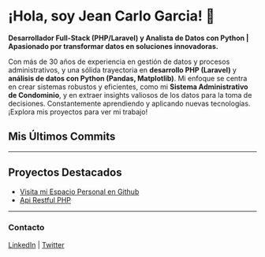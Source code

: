 # ¡Hola, soy Jean Carlo Garcia! 👋

**Desarrollador Full-Stack (PHP/Laravel) y Analista de Datos con Python | Apasionado por transformar datos en soluciones innovadoras.**

Con más de 30 años de experiencia en gestión de datos y procesos administrativos, y una sólida trayectoria en **desarrollo PHP (Laravel)** y **análisis de datos con Python (Pandas, Matplotlib)**. Mi enfoque se centra en crear sistemas robustos y eficientes, como mi **Sistema Administrativo de Condominio**, y en extraer insights valiosos de los datos para la toma de decisiones. Constantemente aprendiendo y aplicando nuevas tecnologías. ¡Explora mis proyectos para ver mi trabajo!

## Mis Últimos Commits

---

## Proyectos Destacados

* [Visita mi Espacio Personal en Github](https://github.com/jeancgarciaq/jeancgarciaq.github.io)
* [Api Restful PHP](https://github.com/jeancgarciaq/api-rest-php-test/)

---

### Contacto

[LinkedIn](https://linkedin.com/in/jean-carlo-garcia-quinones) | [Twitter](https://twitter.com/jeancgarciaq)

<!--
**jeancgarciaq/jeancgarciaq** is a ✨ _special_ ✨ repository because its `README.md` (this file) appears on your GitHub profile.

Here are some ideas to get you started:

- 🔭 I’m currently working on ...
- 🌱 I’m currently learning ...
- 👯 I’m looking to collaborate on ...
- 🤔 I’m looking for help with ...
- 💬 Ask me about ...
- 📫 How to reach me: ...
- 😄 Pronouns: ...
- ⚡ Fun fact: ...
-->
